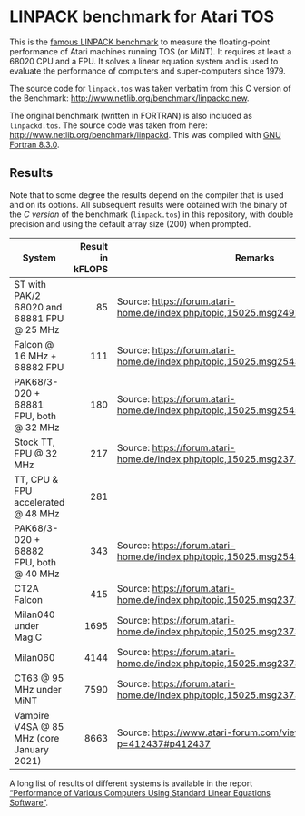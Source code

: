 # LINPACK benchmark for Atari TOS

This is the [famous LINPACK benchmark](https://en.wikipedia.org/wiki/LINPACK_benchmarks) to measure the floating-point performance of Atari machines running TOS (or MiNT). It requires at least a 68020 CPU and a FPU. It solves a linear equation system and is used to evaluate the performance of computers and super-computers since 1979.

The source code for `linpack.tos` was taken verbatim from this C version of the Benchmark: http://www.netlib.org/benchmark/linpackc.new.

The original benchmark (written in FORTRAN) is also included as `linpackd.tos`. The source code was taken from here: http://www.netlib.org/benchmark/linpackd. This was compiled with [GNU Fortran 8.3.0](http://tho-otto.de/crossmint.php).

## Results

Note that to some degree the results depend on the compiler that is used and on its options. All subsequent results were obtained with the binary of the *C version* of the benchmark (`linpack.tos`) in this repository, with double precision and using the default array size (200) when prompted.

System | Result in kFLOPS | Remarks
--- | ---: | ---
ST with PAK/2 68020 and 68881 FPU @ 25 MHz | 85 | Source: https://forum.atari-home.de/index.php/topic,15025.msg249259.html#msg249259
Falcon @ 16 MHz + 68882 FPU | 111 | Source: https://forum.atari-home.de/index.php/topic,15025.msg254358.html#msg254358
PAK68/3-020 + 68881 FPU, both @ 32 MHz | 180 | Source: https://forum.atari-home.de/index.php/topic,15025.msg254546.html#msg254546
Stock TT, FPU @ 32 MHz | 217 | Source: https://forum.atari-home.de/index.php/topic,15025.msg237349.html#msg237349
TT, CPU & FPU accelerated @ 48 MHz | 281 |
PAK68/3-020 + 68882 FPU, both @ 40 MHz | 343 | Source: https://forum.atari-home.de/index.php/topic,15025.msg254585.html#msg254585
CT2A Falcon | 415 | Source: https://forum.atari-home.de/index.php/topic,15025.msg237349.html#msg237349
Milan040 under MagiC | 1695 | Source: https://forum.atari-home.de/index.php/topic,15025.msg237349.html#msg237349
Milan060 | 4144 | Source: https://forum.atari-home.de/index.php/topic,15025.msg237349.html#msg237349
CT63 @ 95 MHz under MiNT | 7590 | Source: https://forum.atari-home.de/index.php/topic,15025.msg237349.html#msg237349
Vampire V4SA @ 85 MHz (core January 2021) | 8663 | Source: https://www.atari-forum.com/viewtopic.php?p=412437#p412437

A long list of results of different systems is available in the report [“Performance of Various Computers Using Standard Linear Equations Software”](https://www.netlib.org/benchmark/performance.pdf).
